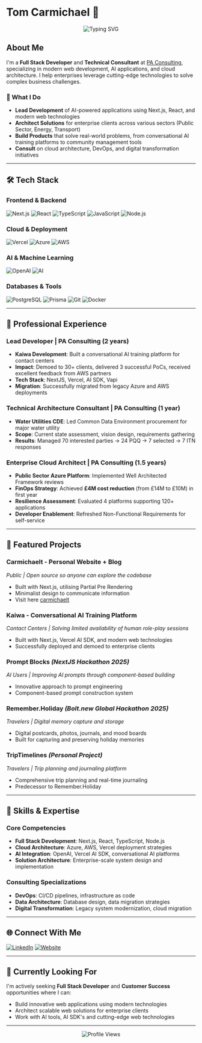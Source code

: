 # Tom Carmichael 👋

<div align="center">
  <img src="https://readme-typing-svg.herokuapp.com?font=Fira+Code&pause=1000&color=7C3AED&center=true&vCenter=true&width=435&lines=Full+Stack+Developer;AI+Application+Builder;Cloud+Architect;Technical+Consultant" alt="Typing SVG" />
</div>

## About Me

I'm a **Full Stack Developer** and **Technical Consultant** at [PA Consulting](https://www.paconsulting.com/), specializing in modern web development, AI applications, and cloud architecture. I help enterprises leverage cutting-edge technologies to solve complex business challenges.

### 🚀 What I Do

- **Lead Development** of AI-powered applications using Next.js, React, and modern web technologies
- **Architect Solutions** for enterprise clients across various sectors (Public Sector, Energy, Transport)
- **Build Products** that solve real-world problems, from conversational AI training platforms to community management tools
- **Consult** on cloud architecture, DevOps, and digital transformation initiatives

---

## 🛠️ Tech Stack

### Frontend & Backend
![Next.js](https://img.shields.io/badge/Next.js-000000?style=for-the-badge&logo=next.js&logoColor=white)
![React](https://img.shields.io/badge/React-20232A?style=for-the-badge&logo=react&logoColor=61DAFB)
![TypeScript](https://img.shields.io/badge/TypeScript-007ACC?style=for-the-badge&logo=typescript&logoColor=white)
![JavaScript](https://img.shields.io/badge/JavaScript-F7DF1E?style=for-the-badge&logo=javascript&logoColor=black)
![Node.js](https://img.shields.io/badge/Node.js-43853D?style=for-the-badge&logo=node.js&logoColor=white)

### Cloud & Deployment
![Vercel](https://img.shields.io/badge/Vercel-000000?style=for-the-badge&logo=vercel&logoColor=white)
![Azure](https://img.shields.io/badge/Azure-0078D4?style=for-the-badge&logo=microsoft-azure&logoColor=white)
![AWS](https://img.shields.io/badge/Amazon_AWS-232F3E?style=for-the-badge&logo=amazon-aws&logoColor=white)

### AI & Machine Learning
![OpenAI](https://img.shields.io/badge/OpenAI-412991?style=for-the-badge&logo=openai&logoColor=white)
![AI](https://img.shields.io/badge/AI-FF6B6B?style=for-the-badge&logo=openai&logoColor=white)

### Databases & Tools
![PostgreSQL](https://img.shields.io/badge/PostgreSQL-316192?style=for-the-badge&logo=postgresql&logoColor=white)
![Prisma](https://img.shields.io/badge/Prisma-3982CE?style=for-the-badge&logo=Prisma&logoColor=white)
![Git](https://img.shields.io/badge/Git-F05032?style=for-the-badge&logo=git&logoColor=white)
![Docker](https://img.shields.io/badge/Docker-2496ED?style=for-the-badge&logo=docker&logoColor=white)

---

## 🏢 Professional Experience

### **Lead Developer** | PA Consulting (2 years)
- **Kaiwa Development**: Built a conversational AI training platform for contact centers
- **Impact**: Demoed to 30+ clients, delivered 3 successful PoCs, received excellent feedback from AWS partners
- **Tech Stack**: NextJS, Vercel, AI SDK, Vapi
- **Migration**: Successfully migrated from legacy Azure and AWS deployments

### **Technical Architecture Consultant** | PA Consulting (1 year)
- **Water Utilities CDE**: Led Common Data Environment procurement for major water utility
- **Scope**: Current state assessment, vision design, requirements gathering
- **Results**: Managed 70 interested parties → 24 PQQ → 7 selected → 7 ITN responses

### **Enterprise Cloud Architect** | PA Consulting (1.5 years)
- **Public Sector Azure Platform**: Implemented Well Architected Framework reviews
- **FinOps Strategy**: Achieved **£4M cost reduction** (from £14M to £10M) in first year
- **Resilience Assessment**: Evaluated 4 platforms supporting 120+ applications
- **Developer Enablement**: Refreshed Non-Functional Requirements for self-service

---

## 🚀 Featured Projects

### **Carmichaelt - Personal Website + Blog**
*Public | Open source so anyone can explore the codebase*
- Built with Next.js, utilising Partial Pre Rendering
- Minimalist design to communicate information
- Visit here [carmichaelt](https://www.carmichaelt.com)

### **Kaiwa - Conversational AI Training Platform**
*Contact Centers | Solving limited availability of human role-play sessions*
- Built with Next.js, Vercel AI SDK, and modern web technologies
- Successfully deployed and demoed to enterprise clients

### **Prompt Blocks** *(NextJS Hackathon 2025)*
*AI Users | Improving AI prompts through component-based building*
- Innovative approach to prompt engineering
- Component-based prompt construction system

### **Remember.Holiday** *(Bolt.new Global Hackathon 2025)*
*Travelers | Digital memory capture and storage*
- Digital postcards, photos, journals, and mood boards
- Built for capturing and preserving holiday memories

### **TripTimelines** *(Personal Project)*
*Travelers | Trip planning and journaling platform*
- Comprehensive trip planning and real-time journaling
- Predecessor to Remember.Holiday

---

## 🎯 Skills & Expertise

### **Core Competencies**
- **Full Stack Development**: Next.js, React, TypeScript, Node.js
- **Cloud Architecture**: Azure, AWS, Vercel deployment strategies
- **AI Integration**: OpenAI, Vercel AI SDK, conversational AI platforms
- **Solution Architecture**: Enterprise-scale system design and implementation

### **Consulting Specializations**
- **DevOps**: CI/CD pipelines, infrastructure as code
- **Data Architecture**: Database design, data migration strategies
- **Digital Transformation**: Legacy system modernization, cloud migration

---

## 🌐 Connect With Me

[![LinkedIn](https://img.shields.io/badge/LinkedIn-0077B5?style=for-the-badge&logo=linkedin&logoColor=white)](https://linkedin.com/in/tomcarmichael)
[![Website](https://img.shields.io/badge/Website-7C3AED?style=for-the-badge&logo=vercel&logoColor=white)](https://carmichaelt.com)

---

## 🎯 Currently Looking For

I'm actively seeking **Full Stack Developer** and **Customer Success** opportunities where I can:
- Build innovative web applications using modern technologies
- Architect scalable web solutions for enterprise clients
- Work with AI tools, AI SDK's and cutting-edge web technologies

---

<div align="center">
  <img src="https://komarev.com/ghpvc/?username=carmichaelt&style=for-the-badge&color=7C3AED" alt="Profile Views" />
</div>

